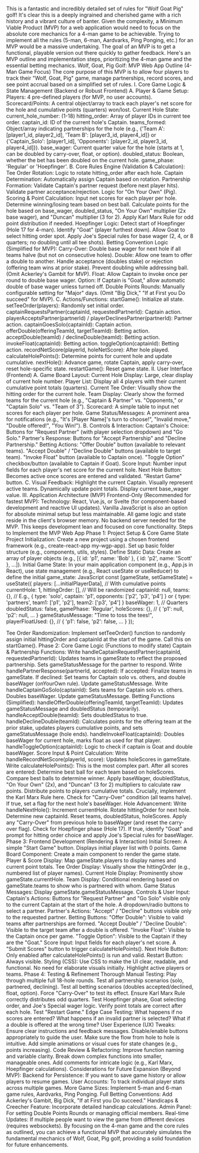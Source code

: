 This is a fantastic and incredibly detailed set of rules for "Wolf Goat Pig" golf! It's clear this is a deeply ingrained and cherished game with a rich history and a vibrant culture of banter.
Given the complexity, a Minimum Viable Product (MVP) for a web application would need to focus on the absolute core mechanics for a 4-man game to be achievable. Trying to implement all the rules (5-man, 6-man, Aardvarks, Ping Ponging, etc.) for an MVP would be a massive undertaking. The goal of an MVP is to get a functional, playable version out there quickly to gather feedback.
Here's an MVP outline and implementation steps, prioritizing the 4-man game and the essential betting mechanics.
Wolf, Goat, Pig Golf: MVP Web App Outline (4-Man Game Focus)
The core purpose of this MVP is to allow four players to track their "Wolf, Goat, Pig" game, manage partnerships, record scores, and see point accrual based on a simplified set of rules.
I. Core Game Logic & State Management (Backend or Robust Frontend)
A. Player & Game Setup:
Players: 4 pre-defined players (for MVP, no user accounts).
Scorecard/Points: A central object/array to track each player's net score for the hole and cumulative points (quarters) won/lost.
Current Hole State:
current_hole_number: (1-18)
hitting_order: Array of player IDs in current tee order.
captain_id: ID of the current hole's Captain.
teams_formed: Object/array indicating partnerships for the hole (e.g., {'Team A': [player1_id, player2_id], 'Team B': [player3_id, player4_id]} or {'Captain_Solo': [player1_id], 'Opponents': [player2_id, player3_id, player4_id]}).
base_wager: Current quarter value for the hole (starts at 1, can be doubled by carry-over, float, or option).
doubled_status: Boolean, whether the bet has been doubled on the current hole.
game_phase: 'Regular' or 'Hoepfinger'.
B. Core Rules Engine (Validation & Calculation):
Tee Order Rotation: Logic to rotate hitting_order after each hole.
Captain Determination: Automatically assign Captain based on rotation.
Partnership Formation:
Validate Captain's partner request (before next player hits).
Validate partner acceptance/rejection.
Logic for "On Your Own" (Pig).
Scoring & Point Calculation:
Input net scores for each player per hole.
Determine winning/losing team based on best ball.
Calculate points for the hole based on base_wager, doubled_status, "On Your Own" multiplier (2x base wager), and "Duncan" multiplier (3 for 2).
Apply Karl Marx Rule for odd point distribution if needed.
Hoepfinger Logic:
Detect start of Hoepfinger (Hole 17 for 4-man).
Identify "Goat" (player furthest down).
Allow Goat to select hitting order spot.
Apply Joe's Special rules for base wager (2, 4, or 8 quarters; no doubling until all tee shots).
Betting Convention Logic (Simplified for MVP):
Carry-Over: Double base wager for next hole if all teams halve (but not on consecutive holes).
Double:
Allow one team to offer a double to another.
Handle acceptance (doubles stake) or rejection (offering team wins at prior stake).
Prevent doubling while addressing ball.
(Omit Ackerley's Gambit for MVP).
Float: Allow Captain to invoke once per round to double base wager.
Option: If Captain is "Goat," allow automatic double of base wager unless turned off.
Double Points Rounds: Manually configurable setting for "Major" days.
(Omit "Big Dick," "If at First you Do succeed" for MVP).
C. Actions/Functions:
startGame(): Initialize all state.
setTeeOrder(players): Randomly set initial order.
captainRequestsPartner(captainId, requestedPartnerId): Captain action.
playerAcceptsPartner(partnerId) / playerDeclinesPartner(partnerId): Partner action.
captainGoesSolo(captainId): Captain action.
offerDouble(offeringTeamId, targetTeamId): Betting action.
acceptDouble(teamId) / declineDouble(teamId): Betting action.
invokeFloat(captainId): Betting action.
toggleOption(captainId): Betting action.
recordNetScore(playerId, holeNetScore): After hole played.
calculateHolePoints(): Determine points for current hole and update cumulative.
nextHole(): Advance game, rotate Captain, apply carry-over, reset hole-specific state.
restartGame(): Reset game state.
II. User Interface (Frontend)
A. Game Board Layout:
Current Hole Display: Large, clear display of current hole number.
Player List: Display all 4 players with their current cumulative point totals (quarters).
Current Tee Order: Visually show the hitting order for the current hole.
Team Display: Clearly show the formed teams for the current hole (e.g., "Captain & Partner" vs. "Opponents," or "Captain Solo" vs. "Team of 3").
Scorecard: A simple table to input net scores for each player per hole.
Game Status/Messages: A prominent area for notifications (e.g., "It's [Player Name]'s turn to choose!", "Invalid move," "Double offered!", "You Win!").
B. Controls & Interaction:
Captain's Choice: Buttons for "Request Partner" (with player selection dropdown) and "Go Solo."
Partner's Response: Buttons for "Accept Partnership" and "Decline Partnership."
Betting Actions:
"Offer Double" button (available to relevant teams).
"Accept Double" / "Decline Double" buttons (available to target team).
"Invoke Float" button (available to Captain once).
"Toggle Option" checkbox/button (available to Captain if Goat).
Score Input: Number input fields for each player's net score for the current hole.
Next Hole Button: Becomes active once scores are entered and validated.
"Restart Game" button.
C. Visual Feedback:
Highlight the current Captain.
Visually represent active teams.
Dynamically update point totals.
Display current base_wager value.
III. Application Architecture (MVP)
Frontend-Only (Recommended for fastest MVP):
Technology: React, Vue.js, or Svelte (for component-based development and reactive UI updates). Vanilla JavaScript is also an option for absolute minimal setup but less maintainable.
All game logic and state reside in the client's browser memory. No backend server needed for the MVP.
This keeps development lean and focused on core functionality.
Steps to Implement the MVP Web App
Phase 1: Project Setup & Core Game State
Project Initialization:
Create a new project using a chosen frontend framework (e.g., create-react-app my-wgp-app).
Set up basic folder structure (e.g., components, utils, styles).
Define Static Data:
Create an array of player objects (e.g., [{ id: 'p1', name: 'Bob' }, { id: 'p2', name: 'Scott' }, ...]).
Initial Game State:
In your main application component (e.g., App.js in React), use state management (e.g., React useState or useReducer) to define the initial game_state:
JavaScript
const [gameState, setGameState] = useState({
    players: [...initialPlayerData], // With cumulative points
    currentHole: 1,
    hittingOrder: [], // Will be randomized
    captainId: null,
    teams: {}, // E.g., { type: 'solo', captain: 'p1', opponents: ['p2', 'p3', 'p4'] } or { type: 'partners', team1: ['p1', 'p2'], team2: ['p3', 'p4'] }
    baseWager: 1, // Quarters
    doubledStatus: false,
    gamePhase: 'Regular',
    holeScores: {}, // { 'p1': null, 'p2': null, ... }
    gameStatusMessage: "Time to toss the tees!",
    playerFloatUsed: {}, // { 'p1': false, 'p2': false, ... }
});


Tee Order Randomization:
Implement setTeeOrder() function to randomly assign initial hittingOrder and captainId at the start of the game. Call this on startGame().
Phase 2: Core Game Logic (Functions to modify state)
Captain & Partnership Functions:
Write handleCaptainRequestPartner(captainId, requestedPartnerId):
Updates teams in gameState to reflect the proposed partnership.
Sets gameStatusMessage for the partner to respond.
Write handlePartnerResponse(partnerId, accepted):
If accepted: Finalize teams in gameState.
If declined: Set teams for Captain solo vs. others, and double baseWager (onYourOwn rule).
Update gameStatusMessage.
Write handleCaptainGoSolo(captainId):
Sets teams for Captain solo vs. others.
Doubles baseWager.
Update gameStatusMessage.
Betting Functions (Simplified):
handleOfferDouble(offeringTeamId, targetTeamId): Updates gameStatusMessage and doubledStatus (temporarily).
handleAcceptDouble(teamId): Sets doubledStatus to true.
handleDeclineDouble(teamId): Calculates points for the offering team at the prior stake, updates players cumulative points, and sets gameStatusMessage (hole ends).
handleInvokeFloat(captainId): Doubles baseWager for current hole, marks float as used for that player.
handleToggleOption(captainId): Logic to check if captain is Goat and double baseWager.
Score Input & Point Calculation:
Write handleRecordNetScore(playerId, score): Updates holeScores in gameState.
Write calculateHolePoints():
This is the most complex part. After all scores are entered:
Determine best ball for each team based on holeScores.
Compare best balls to determine winner.
Apply baseWager, doubledStatus, "On Your Own" (2x), and "Duncan" (3 for 2) multipliers to calculate raw points.
Distribute points to players cumulative totals. Crucially, implement the Karl Marx Rule here.
Check for "Carry-Over" condition (all teams halve). If true, set a flag for the next hole's baseWager.
Hole Advancement:
Write handleNextHole():
Increment currentHole.
Rotate hittingOrder for next hole.
Determine new captainId.
Reset teams, doubledStatus, holeScores.
Apply any "Carry-Over" from previous hole to baseWager (and reset the carry-over flag).
Check for Hoepfinger phase (Hole 17). If true, identify "Goat" and prompt for hitting order choice and apply Joe's Special rules for baseWager.
Phase 3: Frontend Development (Rendering & Interaction)
Initial Screen:
A simple "Start Game" button.
Displays initial player list with 0 points.
Game Board Component:
Create a main component to render the game state.
Player & Score Display: Map gameState.players to display names and current point totals.
Tee Order Display: Visually show the hittingOrder (e.g., numbered list of player names).
Current Hole Display: Prominently show gameState.currentHole.
Team Display: Conditional rendering based on gameState.teams to show who is partnered with whom.
Game Status Messages: Display gameState.gameStatusMessage.
Controls & User Input:
Captain's Actions:
Buttons for "Request Partner" and "Go Solo" visible only to the current Captain at the start of the hole.
A dropdown/radio buttons to select a partner.
Partner's Actions:
"Accept" / "Decline" buttons visible only to the requested partner.
Betting Buttons:
"Offer Double": Visible to valid teams after partnerships are formed.
"Accept Double" / "Decline Double": Visible to the target team after a double is offered.
"Invoke Float": Visible to the Captain once per game.
"Toggle Option": Visible to the Captain if they are the "Goat."
Score Input: Input fields for each player's net score. A "Submit Scores" button to trigger calculateHolePoints().
Next Hole Button: Only enabled after calculateHolePoints() is run and valid.
Restart Button: Always visible.
Styling (CSS):
Use CSS to make the UI clear, readable, and functional. No need for elaborate visuals initially.
Highlight active players or teams.
Phase 4: Testing & Refinement
Thorough Manual Testing:
Play through multiple full 18-hole rounds.
Test all partnership scenarios (solo, partnered, declining).
Test all betting scenarios (doubles accepted/declined, float, option).
Force "Carry-Over" to test its effect.
Ensure Karl Marx Rule correctly distributes odd quarters.
Test Hoepfinger phase, Goat selecting order, and Joe's Special wager logic.
Verify point totals are correct after each hole.
Test "Restart Game."
Edge Case Testing:
What happens if no scores are entered?
What happens if an invalid partner is selected?
What if a double is offered at the wrong time?
User Experience (UX) Tweaks:
Ensure clear instructions and feedback messages.
Disable/enable buttons appropriately to guide the user.
Make sure the flow from hole to hole is intuitive.
Add simple animations or visual cues for state changes (e.g., points increasing).
Code Review & Refactoring:
Improve function naming and variable clarity.
Break down complex functions into smaller, manageable ones.
Add comments for intricate logic (e.g., Karl Marx, Hoepfinger calculations).
Considerations for Future Expansion (Beyond MVP):
Backend for Persistence: If you want to save game history or allow players to resume games.
User Accounts: To track individual player stats across multiple games.
More Game Sizes: Implement 5-man and 6-man game rules, Aardvarks, Ping Ponging.
Full Betting Conventions: Add Ackerley's Gambit, Big Dick, "If at First you Do succeed."
Handicaps & Creecher Feature: Incorporate detailed handicap calculations.
Admin Panel: For setting Double Points Rounds or managing official members.
Real-time Updates: If multiple people want to view the game from different devices (requires websockets).
By focusing on the 4-man game and the core rules as outlined, you can achieve a functional MVP that accurately simulates the fundamental mechanics of Wolf, Goat, Pig golf, providing a solid foundation for future enhancements.

